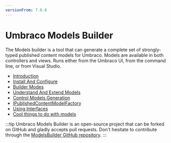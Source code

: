 ```yaml
---
versionFrom: 7.0.0
---
```


# Umbraco Models Builder

The Models builder is a tool that can generate a complete set of strongly-typed published content models for Umbraco. Models are available in both controllers and views. Runs either from the Umbraco UI, from the command line, or from Visual Studio.

* [Introduction](introduction-v7.md)
* [Install And Configure](Install-And-Configure.md)
* [Builder Modes](Builder-Modes.md)
* [Understand And Extend Models](Understand-And-Extend.md)
* [Control Models Generation](Control-Generation.md)
* [IPublishedContentModelFactory](IPublishedContentModelFactory.md)
* [Using Interfaces](Using-Interfaces.md)
* [Cool things to do with models](CoolThingsWithModels.md)

:::tip
Umbraco Models Builder is an open-source project that can be forked on GitHub and gladly accepts pull requests. Don't hesitate to contribute through the [ModelsBuilder GitHub repository](https://github.com/zpqrtbnk/Zbu.ModelsBuilder).
:::
